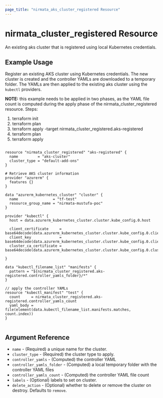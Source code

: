 ```yaml
---
page_title: "nirmata_aks_cluster_registered Resource"
---
```


# nirmata_cluster_registered Resource

An existing aks cluster that is registered using local Kubernetes credentials.

## Example Usage

Register an existing AKS cluster using Kubernetes credentials. The new cluster is created and the controller YAMLs are downloaded to a temporary folder. The YAMLs are then applied to the existing aks cluster using the `kubectl` providers.

**NOTE:** this example needs to be applied in two phases, as the YAML file count is computed during the apply phase of the nirmata_cluster_registered resource. Steps:
1. terraform init
2. terraform plan 
3. terraform apply -target nirmata_cluster_registered.aks-registered
4. terraform plan
5. terraform apply

```hcl

resource "nirmata_cluster_registered" "aks-registered" {
  name         = "aks-cluster"
  cluster_type = "default-add-ons"
}

# Retrieve AKS cluster information
provider "azurerm" {
  features {}
}

data "azurerm_kubernetes_cluster" "cluster" {
  name                = "tf-test"
  resource_group_name = "nirmata-mustufa-poc"
}

provider "kubectl" {
  host = data.azurerm_kubernetes_cluster.cluster.kube_config.0.host

  client_certificate     = base64decode(data.azurerm_kubernetes_cluster.cluster.kube_config.0.client_certificate)
  client_key             = base64decode(data.azurerm_kubernetes_cluster.cluster.kube_config.0.client_key)
  cluster_ca_certificate = base64decode(data.azurerm_kubernetes_cluster.cluster.kube_config.0.cluster_ca_certificate)

}

data "kubectl_filename_list" "manifests" {
  pattern = "${nirmata_cluster_registered.aks-registered.controller_yamls_folder}/*"
}

// apply the controller YAMLs
resource "kubectl_manifest" "test" {
  count     = nirmata_cluster_registered.aks-registered.controller_yamls_count
  yaml_body = file(element(data.kubectl_filename_list.manifests.matches, count.index))
}


```


## Argument Reference

* `name` - (Required) a unique name for the cluster.
* `cluster_type` - (Required) the cluster type to apply.
* `controller_yamls` - (Computed) the controller YAML
* `controller_yamls_folder` - (Computed) a local temporary folder with the controller YAML files
* `controller_yamls_count` - (Computed) the controller YAML file count
* `labels` - (Optional) labels to set on cluster.
* `delete_action` - (Optional) whether to delete or remove the cluster on destroy. Defaults to `remove`.




